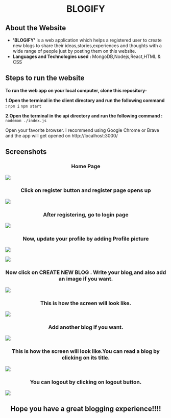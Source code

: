 <h1 align='center'>BLOGIFY</h1>

## About the Website

- <b>'BLOGIFY'</b>  is a web application which helps a registered user to create new blogs to share their ideas,stories,experiences and thoughts with a wide range of people just by posting them on this website.
- <b>Languages and Technologies used : </b> MongoDB,Nodejs,React,HTML & CSS





## Steps to run the website

**To run the web app on your local computer, clone this repository-**

**1.Open the terminal in the client directory and run the following command :**
```npm i```
```npm start```

**2.Open the terminal in the api directory and run the following command :**
```nodemon ./index.js```


Open your favorite browser. I recommend using Google Chrome or Brave and the app will get opened on http://localhost:3000/



## Screenshots

<h3 align='center'>Home Page</h3>

![](ss/home.png)

<h3 align='center'>Click on register button and register page opens up</h3>

![](ss/1.png)

<h3 align='center'>After registering, go to login page</h3>

![](ss/2.png)

<h3 align='center'>Now, update your profile by adding Profile picture</h3>

![](ss/3.png)

![](ss/4.png)

<h3 align='center'>Now click on CREATE NEW BLOG . Write your blog,and also add an image if you want.</h3>

![](ss/6.png)

<h3 align='center'>This is how the screen will look like.</h3>

![](ss/7.png)

<h3 align='center'>Add another blog if you want.</h3>

![](ss/8.png)

<h3 align='center'>This is how the screen will look like.You can read a blog by clicking on its title.</h3>

![](ss/9.png)

<h3 align='center'>You can logout by clicking on logout button.</h3>

![](ss/10.png)


<h2 align='center'>Hope you have a great blogging experience!!!!</h2>
